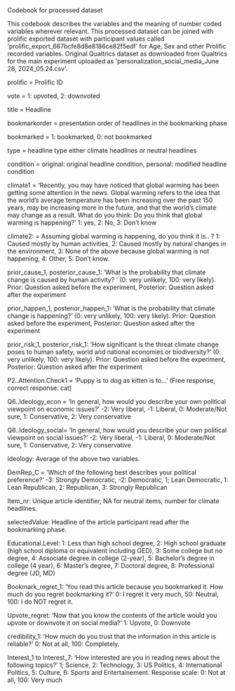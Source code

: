 Codebook for processed dataset


This codebook describes the variables and the meaning of number coded variables wherever relevant. This processed dataset can be joined with prolific exported dataset with participant values called ‘prolific_export_667bcfe8d8e8186ce82f5edf’ for Age, Sex and other Prolific recorded variables. 
Original Qualtrics dataset as downloaded from Qualtrics for the main experiment uploaded as 'personalization_social_media_June 28, 2024_05.24.csv'. 


prolific = Prolific ID

vote = 1: upvoted, 2: downvoted

title = Headline

bookmarkorder = presentation order of headlines in the bookmarking phase

bookmarked = 1: bookmarked, 0: not bookmarked

type = headline type either climate headlines or neutral headlines

condition = original: original headline condition, personal: modified headline condition

climate1 = ‘Recently, you may have noticed that global warming has been getting some attention in the news. Global warming refers to the idea that the world’s average temperature has been increasing over the past 150 years, may be increasing more in the future, and that the world’s climate may change as a result. What do you think: Do you think that global warming is happening?’ 1: yes, 2: No, 3: Don’t know

climate2: = Assuming global warming is happening, do you think it is.. ? 1: Caused mostly by human activities, 2: Caused mostly by natural changes in the environment, 3: None of the above because global warming is not happening, 4: Other, 5: Don’t know.

prior_cause_1, posterior_cause_1: ‘What is the probability that climate change is caused by human activity? ’ (0: very unlikely, 100: very likely). Prior: Question asked before the experiment, Posterior: Question asked after the experiment

prior_happen_1, posterior_happen_1: ‘What is the probability that climate change is happening?’ (0: very unlikely, 100: very likely). Prior: Question asked before the experiment, Posterior: Question asked after the experiment

prior_risk_1, posterior_risk_1: ‘How significant is the threat climate change poses to human safety, world and national economies or biodiversity?’ (0: very unlikely, 100: very likely). Prior: Question asked before the experiment, Posterior: Question asked after the experiment

P2..Attention.Check1 = ‘Puppy is to dog as kitten is to…’ (Free response, correct response: cat)

Q6..Ideology_econ = ‘In general, how would you describe your own political viewpoint on economic issues?’ -2: Very liberal, -1: Liberal, 0: Moderate/Not sure, 1: Conservative, 2: Very conservative

Q6..Ideology_social= ‘In general, how would you describe your own political viewpoint on social issues?’ -2: Very liberal, -1: Liberal, 0: Moderate/Not sure, 1: Conservative, 2: Very conservative

Ideology: Average of the above two variables.

DemRep_C = ‘Which of the following best describes your political preference?’ -3: Strongly Democratic, -2: Democratic, 1; Lean Democratic, 1: Lean Republican, 2: Republican, 3: Strongly Republican

Item_nr: Unique article identifier, NA for neutral items, number for climate headlines.

selectedValue: Headline of the article participant read after the bookmarking phase.

Educational.Level: 1: Less than high school degree, 2: High school graduate (high school diploma or equivalent including GED), 3: Some college but no degree, 4: Associate degree in college (2-year), 5: Bachelor’s degree in college (4 year), 6: Master’s degree, 7: Doctoral degree, 8: Professional degree (JD, MD)

Bookmark_regret_1: ‘You read this article because you bookmarked it. How much do you regret bookmarking it?’ 0: I regret it very much, 50: Neutral, 100: I do NOT regret it.

Upvote_regret: ‘Now that you know the contents of the article would you upvote or downvote it on social media?’ 1: Upvote, 0: Downvote

credibility_1: ‘How much do you trust that the information in this article is reliable?’ 0: Not at all, 100: Completely.

Interest_1 to Interest_7: ‘How interested are you in reading news about the following topics?’ 1; Science, 2: Technology, 3: US Politics, 4: International Politics, 5: Culture, 6: Sports and Entertainement. Response scale: 0: Not at all, 100: Very much





